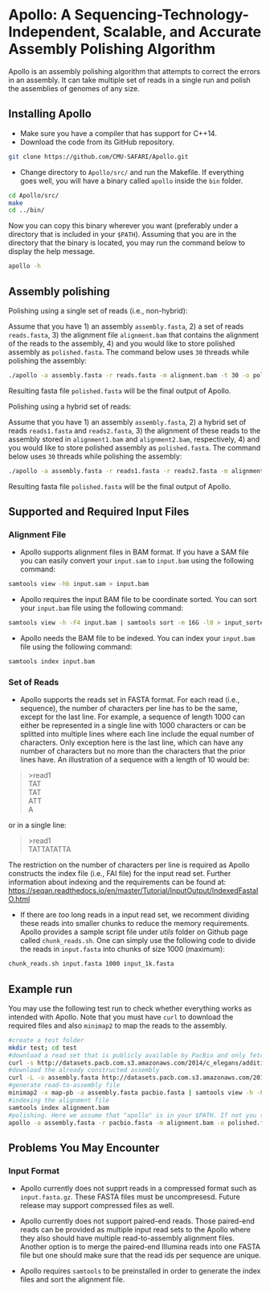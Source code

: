 # Apollo: A Sequencing-Technology-Independent, Scalable, and Accurate Assembly Polishing Algorithm

Apollo is an assembly polishing algorithm that attempts to correct the errors in an assembly. It can take multiple set of reads in a single run and polish the assemblies of genomes of any size.

## Installing Apollo

* Make sure you have a compiler that has support for C++14.
* Download the code from its GitHub repository.

```bash
git clone https://github.com/CMU-SAFARI/Apollo.git
```
*  Change directory to `Apollo/src/` and run the Makefile. If everything goes well, you will have a binary called `apollo` inside the `bin` folder.

```bash
cd Apollo/src/
make
cd ../bin/
```
Now you can copy this binary wherever you want (preferably under a directory that is included in your `$PATH`). Assuming that you are in the directory that the binary is located, you may run the command below to display the help message.

```bash
apollo -h
```

## Assembly polishing
Polishing using a single set of reads (i.e., non-hybrid):

Assume that you have 1) an assembly `assembly.fasta`, 2) a set of reads `reads.fasta`, 3) the alignment file `alignment.bam` that contains the alignment of the reads to the assembly, 4) and you would like to store polished assembly as `polished.fasta`. The command below uses `30` threads while polishing the assembly:

```bash
./apollo -a assembly.fasta -r reads.fasta -m alignment.bam -t 30 -o polished.fasta
```
Resulting fasta file `polished.fasta` will be the final output of Apollo.

Polishing using a hybrid set of reads:

Assume that you have 1) an assembly `assembly.fasta`, 2) a hybrid set of reads `reads1.fasta` and `reads2.fasta`, 3) the alignment of these reads to the assembly stored in `alignment1.bam` and `alignment2.bam`, respectively, 4) and you would like to store polished assembly as `polished.fasta`. The command below uses `30` threads while polishing the assembly:

```bash
./apollo -a assembly.fasta -r reads1.fasta -r reads2.fasta -m alignment1.bam -m alignment2.bam -t 30 -o polished.fasta
```
Resulting fasta file `polished.fasta` will be the final output of Apollo.

## Supported and Required Input Files
### Alignment File

* Apollo supports alignment files in BAM format. If you have a SAM file you can easily convert your `input.sam` to `input.bam` using the following command:

```bash
samtools view -hb input.sam > input.bam
```
* Apollo requires the input BAM file to be coordinate sorted. You can sort your `input.bam` file using the following command:

```bash
samtools view -h -F4 input.bam | samtools sort -m 16G -l0 > input_sorted.bam
```

* Apollo needs the BAM file to be indexed. You can index your `input.bam` file using the following command:

```bash
samtools index input.bam
```

### Set of Reads

* Apollo supports the reads set in FASTA format. For each read (i.e., sequence), the number of characters per line has to be the same, except for the last line. For example, a sequence of length 1000 can either be represented in a single line with 1000 characters or can be splitted into multiple lines where each line include the equal number of characters. Only exception here is the last line, which can have any number of characters but no more than the characters that the prior lines have. An illustration of a sequence with a length of 10 would be:

>\>read1  
>TAT  
>TAT  
>ATT  
>A

or in a single line:

>\>read1  
TATTATATTA

The restriction on the number of characters per line is required as Apollo constructs the index file (i.e., FAI file) for the input read set. Further information about indexing and the requirements can be found at: https://seqan.readthedocs.io/en/master/Tutorial/InputOutput/IndexedFastaIO.html

* If there are *too* long reads in a input read set, we recomment dividing these reads into smaller chunks to reduce the memory requirements. Apollo provides a sample script file under *utils* folder on Github page called `chunk_reads.sh`. One can simply use the following code to divide the reads in `input.fasta` into chunks of size 1000 (maximum):

```bash
chunk_reads.sh input.fasta 1000 input_1k.fasta
```

## Example run

You may use the following test run to check whether everything works as intended with Apollo. Note that you must have `curl` to download the required files and also `minimap2` to map the reads to the assembly.

```bash
#create a test folder
mkdir test; cd test
#download a read set that is publicly available by PacBio and only fetch small number of read set as this is a sanity check
curl -s http://datasets.pacb.com.s3.amazonaws.com/2014/c_elegans/additional_data/2590969/0002/Analysis_Results/m140928_104939_ethan_c100699582550000001823139903261541_s1_p0.3.subreads.fasta | head -500 > pacbio.fasta
#download the already constructed assembly
curl -L -o assembly.fasta http://datasets.pacb.com.s3.amazonaws.com/2014/c_elegans/40X/polished_assembly/polished_assembly.fasta
#generate read-to-assembly file
minimap2 -x map-pb -a assembly.fasta pacbio.fasta | samtools view -h -F4 | samtools sort -m 16G -l0 > alignment.bam
#indexing the alignment file
samtools index alignment.bam
#polishing. Here we assume that "apollo" is in your $PATH. If not you should specify the exact path to "apollo"
apollo -a assembly.fasta -r pacbio.fasta -m alignment.bam -o polished.fasta
```

## Problems You May Encounter

### Input Format
* Apollo currently does not supprt reads in a compressed format such as `input.fasta.gz`. These FASTA files must be uncompresesd. Future release may support compressed files as well.

* Apollo currently does not support paired-end reads. Those paired-end reads can be provided as multiple input read sets to the Apollo where they also should have multiple read-to-assembly alignment files. Another option is to merge the paired-end Illumina reads into one FASTA file but one should make sure that the read ids per sequence are unique.

* Apollo requires `samtools` to be preinstalled in order to generate the index files and sort the alignment file.
